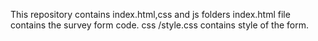 This repository contains index.html,css and js folders
index.html file contains the survey form code.
css /style.css contains style of the form.